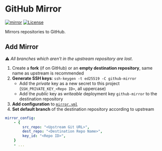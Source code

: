 # GitHub Mirror

[![mirror](https://github.com/jhnc-oss/github-mirror/actions/workflows/mirror.yml/badge.svg)](https://github.com/jhnc-oss/github-mirror/actions/workflows/mirror.yml)
[![License](https://img.shields.io/badge/license-MIT-yellow.svg)](LICENSE)

Mirrors repositories to GitHub.

## Add Mirror

:warning: *All branches which aren't in the upstream repository are lost*.

1. Create a **fork** (if on GitHub) or an **empty destination repository**, same name as upstream is recommended
2. **Generate SSH keys**: `ssh-keygen -t ed25519 -C github-mirror`
   - Add the *private* key as a new secret to this project (`SSH_PRIVATE_KEY_<Repo ID>`, all uppercase)
   - Add the *public* key as *writeable* deployment key `github-mirror` to the destination repository
3. **Add configuration** to [`mirror.yml`](./.github/workflows/mirror.yml)
4. **Set default branch** of the destination repository according to upstream

```yml
mirror_config:
    - {
        src_repo: "<Upstream Git URL>",
        dest_repo: "<Destination Repo Name>",
        key_id: "<Repo ID>",
    }
    - ...
```
